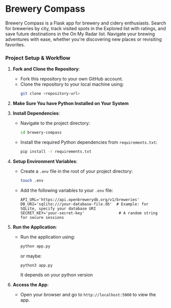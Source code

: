 # Brewery Compass
Brewery Compass is a Flask app for brewery and cidery enthusiasts. Search for breweries by city, track visited spots in the Explored list with ratings, and save future destinations in the On My Radar list. Navigate your brewing adventures with ease, whether you're discovering new places or revisiting favorites.

### Project Setup & Workflow

1. **Fork and Clone the Repository**:
   - Fork this repository to your own GitHub account.
   - Clone the repository to your local machine using:
     ```bash
     git clone <repository-url>
     ```
2. **Make Sure You have Python Installed on Your System**

3. **Install Dependencies**:
   - Navigate to the project directory:
     ```bash
     cd brewery-compass
     ```
   - Install the required Python dependencies from `requirements.txt`:
     ```bash
     pip install -r requirements.txt
     ```

4. **Setup Environment Variables**:
   - Create a `.env` file in the root of your project directory:
     ```bash
     touch .env
     ```
   - Add the following variables to your `.env` file:
     ```env
     API_URL='https://api.openbrewerydb.org/v1/breweries'
     DB_URI='sqlite:///your-database-file.db'  # Example: for SQLite, specify your database URI
     SECRET_KEY='your-secret-key'               # A random string for secure sessions
     ```

5. **Run the Application**:
   - Run the application using:
     ```bash
     python app.py
     ```
     or maybe:
     ```bash
     python3 app.py
     ```
     It depends on your python version

6. **Access the App**:
   - Open your browser and go to `http://localhost:5000` to view the app.
